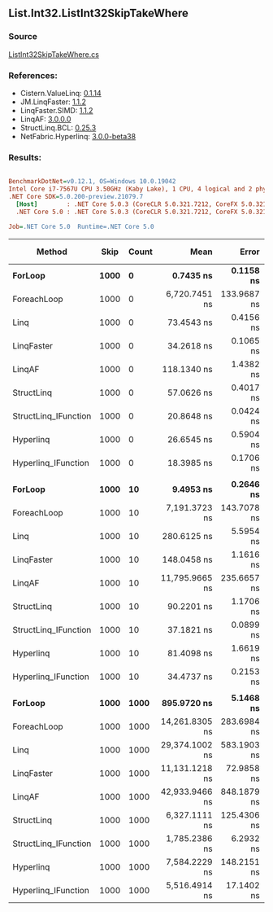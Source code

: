 ﻿## List.Int32.ListInt32SkipTakeWhere

### Source
[ListInt32SkipTakeWhere.cs](../LinqBenchmarks/List/Int32/ListInt32SkipTakeWhere.cs)

### References:
- Cistern.ValueLinq: [0.1.14](https://www.nuget.org/packages/Cistern.ValueLinq/0.1.14)
- JM.LinqFaster: [1.1.2](https://www.nuget.org/packages/JM.LinqFaster/1.1.2)
- LinqFaster.SIMD: [1.1.2](https://www.nuget.org/packages/LinqFaster.SIMD/1.0.3)
- LinqAF: [3.0.0.0](https://www.nuget.org/packages/LinqAF/3.0.0.0)
- StructLinq.BCL: [0.25.3](https://www.nuget.org/packages/StructLinq.BCL/0.25.3)
- NetFabric.Hyperlinq: [3.0.0-beta38](https://www.nuget.org/packages/NetFabric.Hyperlinq/3.0.0-beta38)

### Results:
``` ini

BenchmarkDotNet=v0.12.1, OS=Windows 10.0.19042
Intel Core i7-7567U CPU 3.50GHz (Kaby Lake), 1 CPU, 4 logical and 2 physical cores
.NET Core SDK=5.0.200-preview.21079.7
  [Host]        : .NET Core 5.0.3 (CoreCLR 5.0.321.7212, CoreFX 5.0.321.7212), X64 RyuJIT
  .NET Core 5.0 : .NET Core 5.0.3 (CoreCLR 5.0.321.7212, CoreFX 5.0.321.7212), X64 RyuJIT

Job=.NET Core 5.0  Runtime=.NET Core 5.0  

```
|               Method | Skip | Count |           Mean |       Error |        StdDev |    Ratio | RatioSD |  Gen 0 | Gen 1 | Gen 2 | Allocated |
|--------------------- |----- |------ |---------------:|------------:|--------------:|---------:|--------:|-------:|------:|------:|----------:|
|              **ForLoop** | **1000** |     **0** |      **0.7435 ns** |   **0.1158 ns** |     **0.3379 ns** |        **?** |       **?** |      **-** |     **-** |     **-** |         **-** |
|          ForeachLoop | 1000 |     0 |  6,720.7451 ns | 133.9687 ns |   231.0893 ns |        ? |       ? | 0.0153 |     - |     - |      40 B |
|                 Linq | 1000 |     0 |     73.4543 ns |   0.4156 ns |     0.3471 ns |        ? |       ? | 0.0497 |     - |     - |     104 B |
|           LinqFaster | 1000 |     0 |     34.2618 ns |   0.1065 ns |     0.0831 ns |        ? |       ? | 0.0459 |     - |     - |      96 B |
|               LinqAF | 1000 |     0 |    118.1340 ns |   1.4382 ns |     1.3453 ns |        ? |       ? |      - |     - |     - |         - |
|           StructLinq | 1000 |     0 |     57.0626 ns |   0.4017 ns |     0.3561 ns |        ? |       ? | 0.0459 |     - |     - |      96 B |
| StructLinq_IFunction | 1000 |     0 |     20.8648 ns |   0.0424 ns |     0.0376 ns |        ? |       ? |      - |     - |     - |         - |
|            Hyperlinq | 1000 |     0 |     26.6545 ns |   0.5904 ns |     0.7250 ns |        ? |       ? |      - |     - |     - |         - |
|  Hyperlinq_IFunction | 1000 |     0 |     18.3985 ns |   0.1706 ns |     0.1595 ns |        ? |       ? |      - |     - |     - |         - |
|                      |      |       |                |             |               |          |         |        |       |       |           |
|              **ForLoop** | **1000** |    **10** |      **9.4953 ns** |   **0.2646 ns** |     **0.3622 ns** |     **1.00** |    **0.00** |      **-** |     **-** |     **-** |         **-** |
|          ForeachLoop | 1000 |    10 |  7,191.3723 ns | 143.7078 ns |   269.9180 ns |   763.28 |   41.17 | 0.0153 |     - |     - |      40 B |
|                 Linq | 1000 |    10 |    280.6125 ns |   5.5954 ns |     6.2193 ns |    29.75 |    1.37 | 0.0725 |     - |     - |     152 B |
|           LinqFaster | 1000 |    10 |    148.0458 ns |   1.1616 ns |     1.0866 ns |    15.68 |    0.67 | 0.1528 |     - |     - |     320 B |
|               LinqAF | 1000 |    10 | 11,795.9665 ns | 235.6657 ns |   653.0285 ns | 1,217.61 |   78.43 |      - |     - |     - |         - |
|           StructLinq | 1000 |    10 |     90.2201 ns |   1.1706 ns |     1.0950 ns |     9.56 |    0.41 | 0.0459 |     - |     - |      96 B |
| StructLinq_IFunction | 1000 |    10 |     37.1821 ns |   0.0899 ns |     0.0841 ns |     3.94 |    0.16 |      - |     - |     - |         - |
|            Hyperlinq | 1000 |    10 |     81.4098 ns |   1.6619 ns |     4.7146 ns |     8.56 |    0.56 |      - |     - |     - |         - |
|  Hyperlinq_IFunction | 1000 |    10 |     34.4737 ns |   0.2153 ns |     0.1908 ns |     3.64 |    0.16 |      - |     - |     - |         - |
|                      |      |       |                |             |               |          |         |        |       |       |           |
|              **ForLoop** | **1000** |  **1000** |    **895.9720 ns** |   **5.1468 ns** |     **4.5625 ns** |     **1.00** |    **0.00** |      **-** |     **-** |     **-** |         **-** |
|          ForeachLoop | 1000 |  1000 | 14,261.8305 ns | 283.6984 ns |   532.8544 ns |    16.15 |    0.75 | 0.0153 |     - |     - |      40 B |
|                 Linq | 1000 |  1000 | 29,374.1002 ns | 583.1903 ns | 1,682.6372 ns |    34.04 |    1.84 | 0.0610 |     - |     - |     152 B |
|           LinqFaster | 1000 |  1000 | 11,131.1218 ns |  72.9858 ns |    68.2709 ns |    12.43 |    0.10 | 5.9204 |     - |     - |   12416 B |
|               LinqAF | 1000 |  1000 | 42,933.9466 ns | 848.1879 ns | 2,032.2041 ns |    48.37 |    2.15 |      - |     - |     - |         - |
|           StructLinq | 1000 |  1000 |  6,327.1111 ns | 125.4306 ns |   226.1772 ns |     7.00 |    0.28 | 0.0458 |     - |     - |      96 B |
| StructLinq_IFunction | 1000 |  1000 |  1,785.2386 ns |   6.2932 ns |     5.5788 ns |     1.99 |    0.01 |      - |     - |     - |         - |
|            Hyperlinq | 1000 |  1000 |  7,584.2229 ns | 148.2151 ns |   243.5216 ns |     8.49 |    0.33 |      - |     - |     - |         - |
|  Hyperlinq_IFunction | 1000 |  1000 |  5,516.4914 ns |  17.1402 ns |    16.0330 ns |     6.16 |    0.03 |      - |     - |     - |         - |
